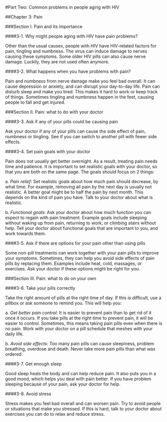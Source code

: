 #Part Two: Common problems in people aging with HIV

##Chapter 3: Pain

###Section I. Pain and its importance

####3-1. Why might people aging with HIV have pain problems?

Other than the usual causes, people with HIV have HIV-related factors for pain, tingling and numbness. The virus can induce damage to nerves causing these symptoms. Some older HIV pills can also cause nerve damage. Luckily, they are not used often anymore. 

####3-2. What happens when you have problems with pain?

Pain and numbness from nerve damage make you feel bad overall. It can cause depression or anxiety, and can disrupt your day-to-day life. Pain can disturb sleep and make you tired. This makes it hard to work or keep track of things. Sometimes tingling and numbness happen in the feet, causing people to fall and get injured.

###Section II. Pain: what to do with your doctor

####3-3. Ask if any of your pills could be causing pain

Ask your doctor if any of your pills can cause the side effect of pain, numbness or tingling. See if you can switch to another pill with fewer side effects.

####3-4. Set pain goals with your doctor

Pain does not usually get better overnight. As a result, treating pain needs time and patience. It is important to set realistic goals with your doctor, so that you are both on the same page. The goals should focus on 2 things:

a.	*Pain relief*: Set realistic goals about how much pain should decrease, by what time. For example, removing all pain by the next day is usually not realistic. A better goal might be to half the pain by next month. This depends on the kind of pain you have. Talk to your doctor about what is realistic.

b.	*Functional goals*: Ask your doctor about how much function you can expect to regain with pain treatment. Example goals include sleeping without waking up from pain, returning to work, or climbing stairs without help. Tell your doctor about functional goals that are important to you, and work towards them.

####3-5. Ask if there are options for your pain other than using pills

Some non-pill treatments can work together with your pain pills to improve your symptoms. Sometimes, they can help you avoid side effects of pain pills by replacing them. Examples include heat, cold, massages, or exercises. Ask your doctor if these options might be right for you.

###Section III. Pain: what to do on your own

####3-6. Take your pills correctly

Take the right amount of pills at the right time of day. If this is difficult, use a pillbox or ask someone to remind you. This will help you:

a.	*Get better pain control*: It is easier to prevent pain than to get rid of it once it occurs. If you take pills at the right time to prevent pain, it will be easier to control. Sometimes, this means taking pain pills even when there is no pain. Work with your doctor on a pill schedule that meshes with your daily life.

b.	*Avoid side effects*: Too many pain pills can cause sleepiness, problem breathing, overdose and death. Never take more pain pills than what was ordered.

####3-7. Get enough sleep

Good sleep heals the body and can help reduce pain. It also puts you in a good mood, which helps you deal with pain better. If you have problem sleeping because of your pain, ask your doctor for help. 

####3-8. Avoid stress

Stress makes you feel bad overall and can worsen pain. Try to avoid people or situations that make you stressed. If this is hard, talk to your doctor about exercises you can do to relax and reduce stress.


